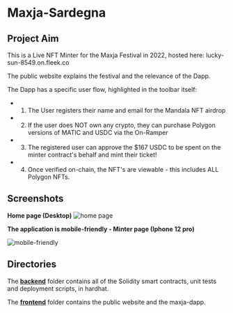 # Maxja-Sardegna

## Project Aim

This is a Live NFT Minter for the Maxja Festival in 2022, hosted here: lucky-sun-8549.on.fleek.co 

The public website explains the festival and the relevance of the Dapp.

The Dapp has a specific user flow, highlighted in the toolbar itself:

* 1. The User registers their name and email for the Mandala NFT airdrop
* 2. If the user does NOT own any crypto, they can purchase Polygon versions of MATIC and USDC via the On-Ramper
* 3. The registered user can approve the $167 USDC to be spent on the minter contract's behalf and mint their ticket!
* 4. Once verified on-chain, the NFT's are viewable - this includes ALL Polygon NFTs.


## Screenshots

**Home page (Desktop)**
![home page ](https://user-images.githubusercontent.com/64858288/175783125-aa624604-219a-41c9-8dad-083b0b49ba24.png)


**The application is mobile-friendly - Minter page (Iphone 12 pro)**

![mobile-friendly](https://user-images.githubusercontent.com/64858288/175783151-2cf17a35-e85d-4be1-94fc-427d581245b6.png)


## Directories

The [**backend**](https://github.com/Super-Nim/Maxja-Sardegna/tree/main/backend) folder contains all of the Solidity smart contracts, unit tests and deployment scripts, in hardhat.

The [**frontend**](https://github.com/Super-Nim/Maxja-Sardegna/tree/main/frontend) folder contains the public website and the maxja-dapp.
